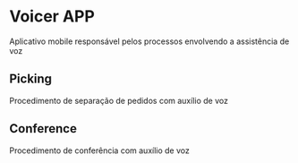 # Voicer APP
Aplicativo mobile responsável pelos processos envolvendo a assistência de voz

## Picking 
Procedimento de separação de pedidos com auxílio de voz

## Conference
Procedimento de conferência com auxílio de voz